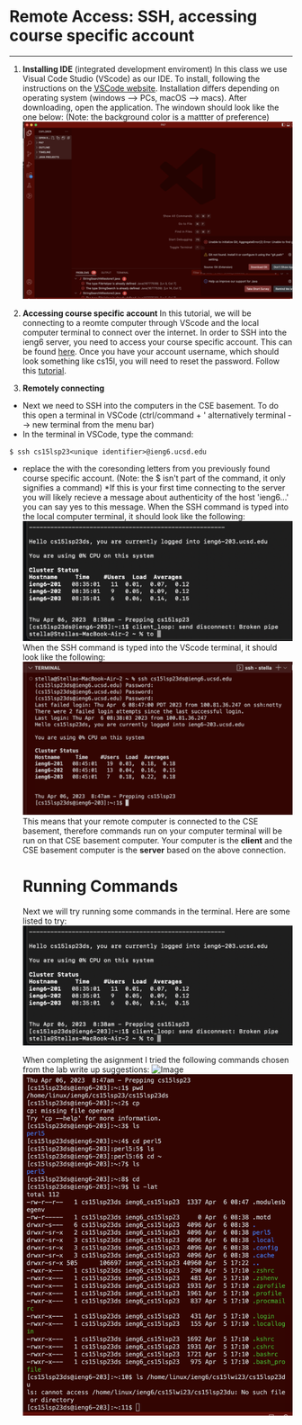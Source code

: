 # **Remote Access: SSH, accessing course specific account**
---
1. **Installing IDE** (integrated development enviroment)
In this class we use Visual Code Studio (VScode) as our IDE. To install, following the instructions on the [VSCode website](https://code.visualstudio.com/). 
Installation differs depending on operating system (windows --> PCs, macOS --> macs). After downloading, open the application. The windown should look like the one below:
(Note: the background color is a mattter of preference)
![Image](https://github.com/st3llaa/cse15l-lab-reports/blob/846cde768814ebeff7d5f239874a574cc3aee335/Screenshot%202023-04-06%20at%208.35.07%20AM.png)

2. **Accessing course specific account**
In this tutorial, we will be connecting to a reomte computer through VScode and the local computer terminal to connect over the internet. 
In order to SSH into the ieng6 server, you need to access your course specific account. This can be found [here](https://sdacs.ucsd.edu/~icc/index.php).
Once you have your account username, which should look something like cs15l<quarter abriviation><last two digits of year><unique identifier>, you will need to reset the password. 
Follow this [tutorial](https://drive.google.com/file/d/17IDZn8Qq7Q0RkYMxdiIR0o6HJ3B5YqSW/view). 

3. **Remotely connecting**
- Next we need to SSH into the computers in the CSE basement. To do this open a terminal in VSCode (ctrl/command + ' alternatively terminal --> new terminal from the menu bar)
- In the terminal in VSCode, type the command: 
```
$ ssh cs15lsp23<unique identifier>@ieng6.ucsd.edu
```
- replace the <unique identifier> with the coresonding letters from you previously found course specific account. (Note: the $ isn't part of the command, it only signifies a command)
*If this is your first time connecting to the server you will likely recieve a message about authenticity of the host 'ieng6...' you can say yes to this message.
When the SSH command is typed into the local computer terminal, it should look like the following:
![Image](https://github.com/st3llaa/cse15l-lab-reports/blob/57be7d0137df9daef2ac1b7f3d49742685beaa20/Screenshot%202023-04-10%20at%204.27.06%20PM.png)
When the SSH command is typed into the VScode terminal, it should look like the following:
![Image](https://github.com/st3llaa/cse15l-lab-reports/blob/b979be79c2211cfd13a71c7c105b7588fad7e06a/Screenshot%202023-04-06%20at%208.49.03%20AM.png)
This means that your remote computer is connected to the CSE basement, therefore commands run on your computer terminal will be run on that CSE basement computer. Your computer is the **client** and the CSE basement computer is the **server** based on the above connection.
  
  # Running Commands
  Next we will try running some commands in the terminal. Here are some listed to try:
  ![Image](https://github.com/st3llaa/cse15l-lab-reports/blob/e838996dd0a8ad9318e8ce0fd7135112a9ed1ffd/Screenshot%202023-04-10%20at%204.27.06%20PM.png)
  
  When completing the asignment I tried the following commands chosen from the lab write up suggestions:
  ![Image]()
  ![Image](https://github.com/st3llaa/cse15l-lab-reports/blob/4337cf6214ef5273fb95fb82a963089f3d46429a/Screenshot%202023-04-06%20at%208.58.15%20AM.png)
